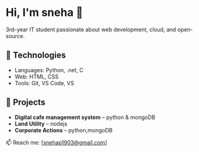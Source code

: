 # Hi, I'm sneha 👋
3rd-year IT student passionate about web development, cloud, and open-source.

## 🔧 Technologies
- Languages: Python, .net, C
- Web: HTML, CSS
- Tools: Git, VS Code, VS

## 📁 Projects
- **Digital cafe management system** – python & mongoDB
- **Land Utility** – nodejs
-  **Corporate Actions** – python,mongoDB

📫 Reach me: [snehap1903@gmail.com] 
